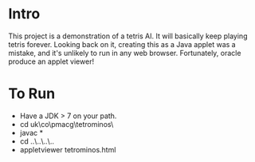 # Intro #
This project is a demonstration of a tetris AI. It will basically keep playing tetris forever.
Looking back on it, creating this as a Java applet was a mistake, and it's unlikely to run in any web browser. Fortunately, oracle produce an applet viewer!

# To Run #
- Have a JDK > 7 on your path.
- cd uk\co\pmacg\tetrominos\
- javac *
- cd ..\\..\\..\\..
- appletviewer tetrominos.html
